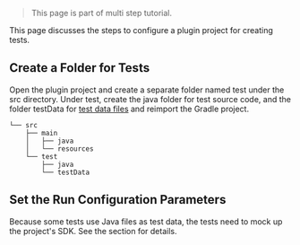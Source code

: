 [//]: # (title: 1. Tests Prerequisites)

<!-- Copyright 2000-2022 JetBrains s.r.o. and other contributors. Use of this source code is governed by the Apache 2.0 license that can be found in the LICENSE file. -->

<snippet id="custom_language_testing_tutorial_header">

> This page is part of multi step [](writing_tests_for_plugins.md) tutorial.

</snippet>

This page discusses the steps to configure a plugin project for creating tests.

## Create a Folder for Tests
Open the plugin project and create a separate folder named <path>test</path> under the <path>src</path> directory.
Under <path>test</path>, create the <path>java</path> folder for test source code, and the folder <path>testData</path> for [test data files](test_project_and_testdata_directories.md) and reimport the Gradle project.

```text
└── src
    ├── main
    │   ├── java
    │   └── resources
    └── test
        ├── java
        └── testData
```

## Set the Run Configuration Parameters

Because some tests use Java files as test data, the tests need to mock up the project's SDK.
See the [](testing_faq.md#how-to-test-a-jvm-language) section for details.
